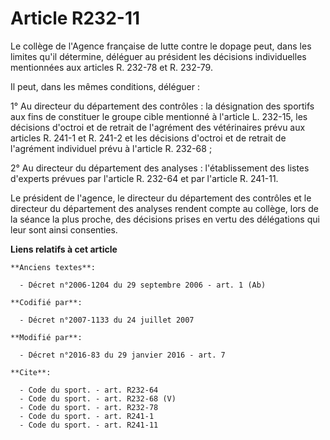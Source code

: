# Article R232-11

Le collège de l'Agence française de lutte contre le dopage peut, dans les limites qu'il détermine, déléguer au président les
décisions individuelles mentionnées aux articles R. 232-78 et R. 232-79. 

Il peut, dans les mêmes conditions, déléguer : 

1°     Au directeur du département des contrôles : la désignation des sportifs aux fins de constituer le groupe cible
mentionné à l'article L. 232-15, les décisions d'octroi et de retrait de l'agrément des vétérinaires prévu aux articles R.
241-1 et R. 241-2 et les décisions d'octroi et de retrait de l'agrément individuel prévu à l'article R. 232-68 ; 

2° Au directeur du département des analyses : l'établissement des listes d'experts prévues par l'article R. 232-64 et par
l'article R. 241-11. 

Le président de l'agence, le directeur du département des contrôles et le directeur du département des analyses rendent
compte au collège, lors de la séance la plus proche, des décisions prises en vertu des délégations qui leur sont ainsi
consenties.

**Liens relatifs à cet article**

	**Anciens textes**:

	  - Décret n°2006-1204 du 29 septembre 2006 - art. 1 (Ab)

	**Codifié par**:

	  - Décret n°2007-1133 du 24 juillet 2007

	**Modifié par**:

	  - Décret n°2016-83 du 29 janvier 2016 - art. 7

	**Cite**:

	  - Code du sport. - art. R232-64
	  - Code du sport. - art. R232-68 (V)
	  - Code du sport. - art. R232-78
	  - Code du sport. - art. R241-1
	  - Code du sport. - art. R241-11
